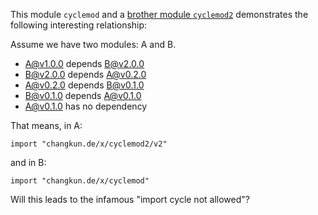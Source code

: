 This module `cyclemod` and a [brother module `cyclemod2`](https://github.com/changkun/cyclemod2) demonstrates
the following interesting relationship: 

Assume we have two modules: A and B.

- A@v1.0.0 depends B@v2.0.0
- B@v2.0.0 depends A@v0.2.0
- A@v0.2.0 depends B@v0.1.0
- B@v0.1.0 depends A@v0.1.0
- A@v0.1.0 has no dependency

That means, in A:

```
import "changkun.de/x/cyclemod2/v2"
```

and in B:

```
import "changkun.de/x/cyclemod"
```

Will this leads to the infamous "import cycle not allowed"?
